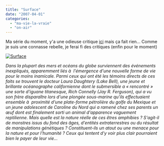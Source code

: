 ```yaml
---
title: "Surface"
date: "2007-04-01"
categories: 
  - "ma-vie-la-vraie"
  - "on-air"
---
```


Ma série du moment, y'a une odieuse critique [ici](http://www.culture-series.fr/Surface) mais ça fait rien... Comme je suis une connasse rebelle, je ferai fi des critiques (enfin pour le moment)

[![Surface](images/surface_01.jpg "Surface")](http://www.culture-series.fr/IMG/jpg/surface_01.jpg)

_Dans la plupart des mers et océans du globe surviennent des événements inexpliqués, apparemment liés à  l'émergence d'une nouvelle forme de vie pour le moins inamicale. Parmi ceux qui ont été les témoins directs de ces faits se trouvent le docteur Laura Daughtery (Lake Bell), une jeune et brillante océanographe californienne dont le submersible a « rencontré » une sorte d'iguane titanesque, Rich Connelly (Jay R. Ferguson), qui a vu son frère disparaître lors d'une plongée sous-marine qu'ils effectuaient ensemble à  proximité d'une plate-forme pétrolière du golfe du Mexique et un jeune adolescent de Caroline du Nord qui a ramené chez ses parents un œuf dont est finalement sorti un animal d'apparence vaguement reptilienne. Mais quelle est la nature réelle de ces êtres amphibies ? S'agit-il de monstres issus du fond des âges, d'entités extraterrestres ou du résultat de manipulations génétiques ? Constituent-ils un atout ou une menace pour la nature et pour l'humanité ? Ceux qui tentent d'y voir plus clair pourraient bien le payer de leur vie..._
